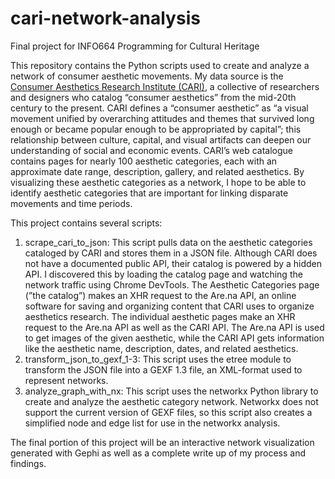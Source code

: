 # cari-network-analysis

Final project for INFO664 Programming for Cultural Heritage

This repository contains the Python scripts used to create and analyze a network of consumer aesthetic movements. My data source is the [Consumer Aesthetics Research Institute (CARI)](https://cari.institute/), a collective of researchers and designers who catalog “consumer aesthetics” from the mid-20th century to the present. CARI defines a “consumer aesthetic” as “a visual movement unified by overarching attitudes and themes that survived long enough or became popular enough to be appropriated by capital”; this relationship between culture, capital, and visual artifacts can deepen our understanding of social and economic events. CARI’s web catalogue contains pages for nearly 100 aesthetic categories, each with an approximate date range, description, gallery, and related aesthetics. By visualizing these aesthetic categories as a network, I hope to be able to identify aesthetic categories that are important for linking disparate movements and time periods. 

This project contains several scripts:

1. scrape_cari_to_json: This script pulls data on the aesthetic categories cataloged by CARI and stores them in a JSON file. Although CARI does not have a documented public API, their catalog is powered by a hidden API. I discovered this by loading the catalog page and watching the network traffic using Chrome DevTools. The Aesthetic Categories page (”the catalog”) makes an XHR request to the Are.na API, an online software for saving and organizing content that CARI uses to organize aesthetics research. The individual aesthetic pages make an XHR request to the Are.na API as well as the CARI API. The Are.na API is used to get images of the given aesthetic, while the CARI API gets information like the aesthetic name, description, dates, and related aesthetics.
2. transform_json_to_gexf_1-3: This script uses the etree module to transform the JSON file into a GEXF 1.3 file, an XML-format used to represent networks.
3. analyze_graph_with_nx: This script uses the networkx Python library to create and analyze the aesthetic category network. Networkx does not support the current version of GEXF files, so this script also creates a simplified node and edge list for use in the networkx analysis.

The final portion of this project will be an interactive network visualization generated with Gephi as well as a complete write up of my process and findings.


